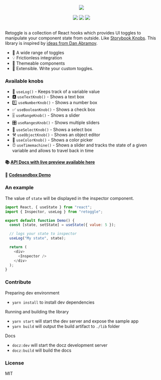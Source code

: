<div  align="center">
<img src="./docs/Retoggle.png" />
<br />
<br />
<img src="https://img.shields.io/travis/Raathigesh/retoggle.svg?style=flat-square" />
<img src="https://img.shields.io/github/license/Raathigesh/retoggle.svg?style=flat-square" />
<img src="https://img.shields.io/npm/v/retoggle.svg?style=flat-square" />
</div>

<br />

Retoggle is a collection of React hooks which provides UI toggles to manipulate your component state from outside. Like [Storybook Knobs](https://www.npmjs.com/package/@storybook/addon-knobs). This library is inspired by [ideas from Dan Abramov](https://twitter.com/dan_abramov/status/1058834904207761409).

- 🎉 A wide range of toggles
- 💡 Frictionless integration
- 🎨 Themeable components
- 🎁 Extensible. Write your custom toggles.

### Available knobs

- 📝 `useLog()` - Keeps track of a variable value
- 🅰 `useTextKnob()` - Shows a text box
- 1️⃣ `useNumberKnob()` - Shows a number box
- ✅️ `useBooleanKnob()` - Shows a check box
- 🎚 `useRangeKnob()` - Shows a slider
- 🎛 `useRangesKnob()` - Shows multiple sliders
- 🎏 `useSelectKnob()` - Shows a select box
- ⚒ `useObjectKnob()` - Shows an object editor
- 🎨 `useColorKnob()` - Shows a color picker
- ⏰ `useTimemachine()` - Shows a slider and tracks the state of a given variable and allows to travel back in time

#### 📚 [API Docs with live preview available here](https://retoggle.netlify.com)

#### 🔮 [Codesandbox Demo](https://codesandbox.io/s/kw21kn3063)

### An example

The value of `state` will be displayed in the inspector component.

```javascript
import React, { useState } from "react";
import { Inspector, useLog } from "retoggle";

export default function Demo() {
  const [state, setState] = useState({ value: 5 });

  // logs your state to inspector
  useLog("My state", state);

  return (
    <div>
      <Inspector />
    </div>
  );
}
```

### Contribute

Preparing dev environment

- `yarn install` to install dev dependencies

Running and building the library

- `yarn start` will start the dev server and expose the sample app
- `yarn build` will output the build artifact to `./lib` folder

Docs

- `docz:dev` will start the docz development server
- `docz:build` will build the docs

### License

MIT
